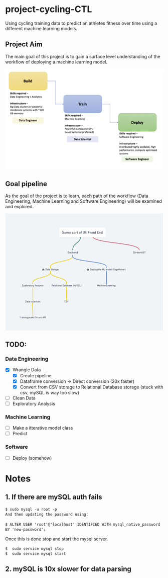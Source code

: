 # project-cycling-CTL
Using cycling training data to predict an athletes fitness over time using a different machine learning models.

## Project Aim
The main goal of this project is to gain a surface level understanding of the workflow of deploying a machine learning model.

![Project Aim](arb/images/pipeline.png)

## Goal pipeline
As the goal of the project is to learn, each path of the workflow (Data Engineering, Machine Learning and Software Engineering) will be examined and explored.

![Project Aim](arb/images/process.png)

## TODO:

### Data Engineering
- [X] Wrangle Data
   - [X] Create pipeline
   - [X] Dataframe conversion -> Direct conversion (20x faster)
   - [X] Convert from CSV storage to Relational Database storage (stuck with csv, mySQL is way too slow)
- [ ] Clean Data
- [ ] Exploratory Analysis

### Machine Learning
- [ ] Make a itterative model class
- [ ] Predict

### Software
- [ ] Deploy (somehow)

# Notes

## 1. If there are mySQL auth fails

```shell
$ sudo mysql -u root -p
And then updating the password using:

$ ALTER USER 'root'@'localhost' IDENTIFIED WITH mysql_native_password BY 'new-password';
```
Once this is done stop and start the mysql server.
```shell
$  sudo service mysql stop
$  sudo service mysql start
```
## 2. mySQL is 10x slower for data parsing
 
